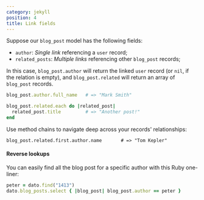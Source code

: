 ```yaml
---
category: jekyll
position: 4
title: Link fields
---
```


Suppose our `blog_post` model has the following fields:

* `author`: *Single link* referencing a `user` record;
* `related_posts`: *Multiple links* referencing other `blog_post` records;

In this case, `blog_post.author` will return the linked `user` record (or `nil`, if the relation is empty), and `blog_post.related` will return an array of `blog_post` records. 

```ruby
blog_post.author.full_name   # => "Mark Smith"

blog_post.related.each do |related_post|
  related_post.title         # => "Another post!"
end
```

Use method chains to navigate deep across your records' relationships:

```
blog_post.related.first.author.name       # => "Tom Kepler"
```

#### Reverse lookups

You can easily find all the blog post for a specific author with this Ruby one-liner:

```ruby
peter = dato.find("1413")
dato.blog_posts.select { |blog_post| blog_post.author == peter }
```
